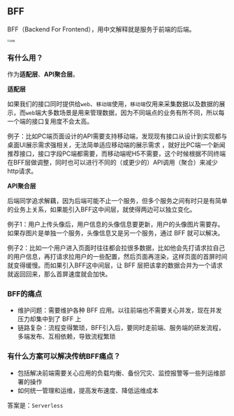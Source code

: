 ## BFF

BFF（Backend For Frontend），用中文解释就是服务于前端的后端。

<img src="/Users/bytedance/Documents/self/webKnowledge/img/流程图.jpg" alt="流程图" style="zoom:30%;" />

### 有什么用？

作为**适配层**、**API聚合层**。

**适配层**

如果我们的接口同时提供给`web`、`移动端`使用，`移动端`仅用来采集数据以及数据的展示，而`web`端大多数场景是用来管理数据，因为不同端点的业务有所不同，所以每一个端的接口复用度不会太高。

例子：比如PC端页面设计的API需要支持移动端，发现现有接口从设计到实现都与桌面UI展示需求强相关，无法简单适应移动端的展示需求 ，就好比PC端一个新闻推荐接口，接口字段PC端都需要，而移动端呢H5不需要，这个时候根据不同终端在BFF层做调整，同时也可以进行不同的（或更少的）API调用（聚合）来减少http请求。

**API聚合层**

后端同学追求解藕，因为后端可能不止一个服务，但多个服务之间有时只是有简单的业务上关系，如果能引入BFF这中间层，就使得两边可以独立变化。

例子1：用户上传头像后，用户信息的头像信息要更新，用户的头像图片需要存。如果存图片是单独一个服务，头像信息又是另一个服务，通过 BFF 就可以解决。 

例子2：比如一个用户进入页面时往往都会拉很多数据，比如他会先打请求拉自己的用户信息，再打请求拉用户的一些配置，然后页面再渲染，这样页面的首屏时间就变得缓慢。而如果引入BFF这中间层，让 BFF 层把该拿的数据合并为一个请求就返回回来，那么首屏速度就会加快。

### BFF的痛点

- 维护问题：需要维护各种 BFF 应用。以往前端也不需要关心并发，现在并发压力却集中到了 BFF 上
- 链路复杂：流程变得繁琐，BFF引入后，要同时走前端、服务端的研发流程，多端发布、互相依赖，导致流程繁琐

### 有什么方案可以解决传统BFF痛点？

- 包括解决前端需要关心应用的负载均衡、备份冗灾、监控报警等一些列运维部署的操作
- 如何统一管理和运维，提高发布速度、降低运维成本

答案是：`Serverless`